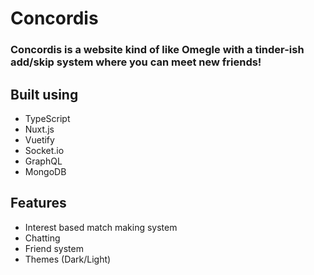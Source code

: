 # Concordis

### Concordis is a website kind of like Omegle with a tinder-ish add/skip system where you can meet new friends!

## **Built using**
* TypeScript
* Nuxt.js
* Vuetify
* Socket.io
* GraphQL
* MongoDB

## **Features**
* Interest based match making system
* Chatting
* Friend system
* Themes (Dark/Light)
